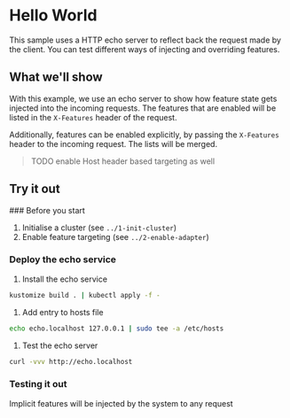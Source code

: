 # Hello World

This sample uses a HTTP echo server to reflect back the request made by the
client. You can test different ways of injecting and overriding features.

## What we'll show

With this example, we use an echo server to show how feature state gets
injected into the incoming requests. The features that are enabled will be
listed in the `X-Features` header of the request.

Additionally, features can be enabled explicitly, by passing the `X-Features`
header to the incoming request. The lists will be merged.

> TODO enable Host header based targeting as well

## Try it out

### Before you start

1. Initialise a cluster (see `../1-init-cluster`)
2. Enable feature targeting (see `../2-enable-adapter`)

### Deploy the echo service

1. Install the echo service

```bash
kustomize build . | kubectl apply -f -
```

1. Add entry to hosts file

```sh
echo echo.localhost 127.0.0.1 | sudo tee -a /etc/hosts
```

1. Test the echo server

```sh
curl -vvv http://echo.localhost
```

### Testing it out

Implicit features will be injected by the system to any request

